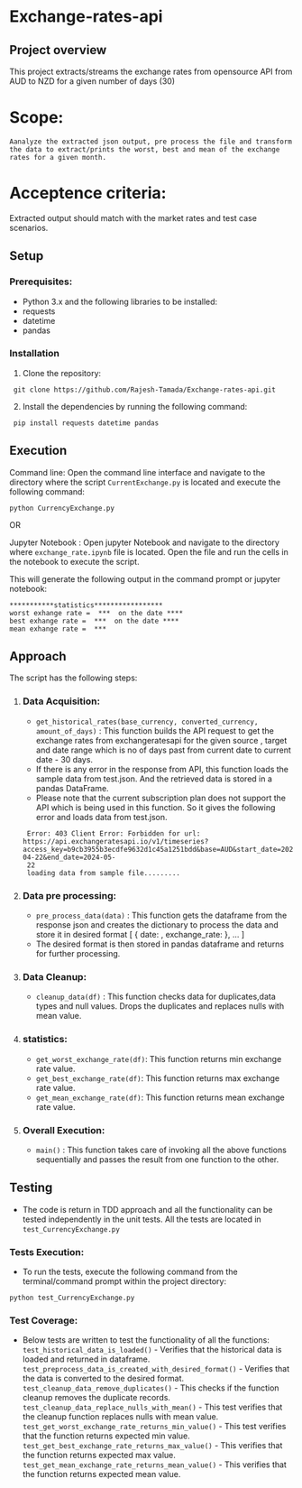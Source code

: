# Exchange-rates-api

## Project overview
   This project extracts/streams the exchange rates from opensource API from AUD to  NZD for a given number of days (30)
 # Scope:
    Aanalyze the extracted json output, pre process the file and transform the data to extract/prints the worst, best and mean of the exchange rates for a given month.
 # Acceptence criteria:
   Extracted output should match with the market rates and test case scenarios.
   
## Setup
  
### Prerequisites:

- Python 3.x and the following libraries to be installed:
- requests
- datetime
- pandas

### Installation
1. Clone the repository:
```
 git clone https://github.com/Rajesh-Tamada/Exchange-rates-api.git
```
2. Install the dependencies by running the following command:
```
 pip install requests datetime pandas
```

## Execution

 Command line: Open the command line interface and navigate to the directory where the script `CurrentExchange.py` is located and execute the following command:
   
   ```python CurrencyExchange.py``` 
   
OR

 Jupyter Notebook : Open jupyter Notebook and navigate to the directory where `exchange_rate.ipynb` file is located. Open the file and run the cells in the notebook to execute the script.
 
This will generate the following output in the command prompt or jupyter notebook:            
```
***********statistics*****************
worst exhange rate =  ***  on the date ****
best exhange rate =  ***  on the date ****
mean exhange rate =  ***
```

## Approach

The script has the following steps:

1. ### Data Acquisition: 
    - `get_historical_rates(base_currency, converted_currency, amount_of_days)` : This function builds the API request to get the exchange rates from exchangeratesapi for the given source , target and date range which is no of days past from current date to current date - 30 days.
    - If there is any error in the response from API, this function loads the sample data from test.json. And the retrieved data is stored in a pandas DataFrame.
    - Please note that the current subscription plan does not support the API which is being used in this function. So it gives the following error and loads data from test.json.    
   ```
    Error: 403 Client Error: Forbidden for url: https://api.exchangeratesapi.io/v1/timeseries?access_key=b9cb3955b3ecdfe9632d1c45a1251bdd&base=AUD&start_date=2024-04-22&end_date=2024-05-
    22
    loading data from sample file.........
   ```
    
2. ### Data pre processing:
    - `pre_process_data(data)` : This function gets the dataframe from the response json and creates the dictionary to process the data and store it in desired format [ { date: <value>, exchange_rate: <value> }, ... ]
    - The desired format is then stored in pandas dataframe and returns for further processing.  

3. ### Data Cleanup:
    - `cleanup_data(df)` : This function checks data for duplicates,data types and null values. Drops the duplicates and replaces nulls with mean value.  
    
4. ### statistics:
    - `get_worst_exchange_rate(df)`: This function returns min exchange rate value.  
    - `get_best_exchange_rate(df)`: This function returns max exchange rate value.   
    - `get_mean_exchange_rate(df)`: This function returns mean exchange rate value.   
    
5. ### Overall Execution:  
    - `main()` : This function takes care of invoking all the above functions sequentially and passes the result from one function to the other.  
    
## Testing

   - The code is return in TDD approach and all the functionality can be tested independently in the unit tests. All the tests are located in `test_CurrencyExchange.py`

### Tests Execution:
   - To run the tests, execute the following command from the terminal/command prompt within the project directory:
   ```
   python test_CurrencyExchange.py
```

### Test Coverage:
 - Below tests are written to test the functionality of all the functions:
 `test_historical_data_is_loaded()` - Verifies that the historical data is loaded and returned in dataframe.  
 `test_preprocess_data_is_created_with_desired_format()` - Verifies that the data is converted to the desired format.   
 `test_cleanup_data_remove_duplicates()` - This checks if the function cleanup removes the duplicate records.   
 `test_cleanup_data_replace_nulls_with_mean()` - This test verifies that the cleanup function replaces nulls with mean value.  
 `test_get_worst_exchange_rate_returns_min_value()` - This test verifies that the function returns expected min value.   
 `test_get_best_exchange_rate_returns_max_value()` - This verifies that the function returns expected max value.   
 `test_get_mean_exchange_rate_returns_mean_value()` - This verifies that the function returns expected mean value.   
